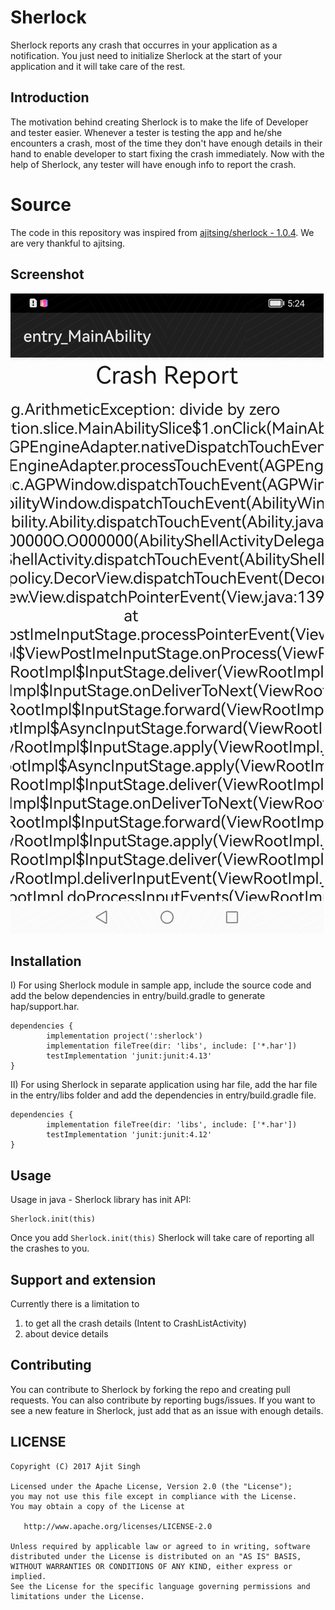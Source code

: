 # Sherlock

Sherlock reports any crash that occurres in your application as a notification. You just need to initialize Sherlock at the start of your application and it will take care of the rest. 

## Introduction

The motivation behind creating Sherlock is to make the life of Developer and tester easier. Whenever a tester is testing
the app and he/she encounters a crash, most of the time they don't have enough details in their hand to enable developer to
start fixing the crash immediately. Now with the help of Sherlock, any tester will have enough info to report the crash.

# Source

The code in this repository was inspired from [ajitsing/sherlock - 1.0.4](https://github.com/ajitsing/Sherlock). We are very thankful to ajitsing.

Screenshot
----------
![screenshot](/Screenshot/screenshot.jpg)

## Installation

I) For using Sherlock module in sample app, include the source code and add the below dependencies in entry/build.gradle to generate hap/support.har.
```
dependencies {
        implementation project(':sherlock')
        implementation fileTree(dir: 'libs', include: ['*.har'])
        testImplementation 'junit:junit:4.13'
}
```
II) For using Sherlock in separate application using har file, add the har file in the entry/libs folder and add the dependencies in entry/build.gradle file.
```
dependencies {
        implementation fileTree(dir: 'libs', include: ['*.har'])
        testImplementation 'junit:junit:4.12'
}
```

Usage
-----
Usage in java - Sherlock library has init API:
	
	Sherlock.init(this)

Once you add ```Sherlock.init(this)``` Sherlock will take care of reporting all the crashes to you.

Support and extension
---------------------

Currently there is a limitation to 
1) to get all the crash details (Intent to CrashListActivity)
2) about device details


## Contributing
You can contribute to Sherlock by forking the repo and creating pull requests. You can also contribute by reporting bugs/issues.
If you want to see a new feature in Sherlock, just add that as an issue with enough details.

LICENSE
-------

```LICENSE
Copyright (C) 2017 Ajit Singh

Licensed under the Apache License, Version 2.0 (the "License");
you may not use this file except in compliance with the License.
You may obtain a copy of the License at

   http://www.apache.org/licenses/LICENSE-2.0

Unless required by applicable law or agreed to in writing, software
distributed under the License is distributed on an "AS IS" BASIS,
WITHOUT WARRANTIES OR CONDITIONS OF ANY KIND, either express or implied.
See the License for the specific language governing permissions and
limitations under the License.
```
